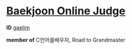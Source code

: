 # [Baekjoon Online Judge](https://www.acmicpc.net/)

**ID** [gaelim](https://www.acmicpc.net/user/gaelim)

**member of** C언어를배우자, Road to Grandmaster
